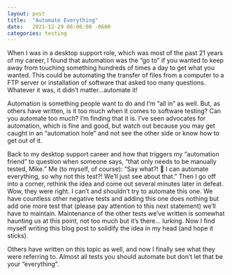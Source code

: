 ```yaml
---
layout: post
title:  "Automate Everything"
date:   2021-12-29 06:06:00 -0600
categories: testing
---
```

When I was in a desktop support role, which was most of the past 21 years of my career, I found that automation was the “go to” if you wanted to keep away from touching something hundreds of times a day to get what you wanted. This could be automating the transfer of files from a computer to a FTP server or installation of software that asked too many questions. Whatever it was, it didn’t matter...automate it!

Automation is something people want to do and I’m “all in” as well. But, as others have written, is it too much when it comes to software testing? Can you automate too much? I’m finding that it is. I’ve seen advocates for automation, which is fine and good, but watch out because you may get caught in an “automation hole” and not see the other side or know how to get out of it.

Back to my desktop support career and how that triggers my “automation friend” to question when someone says, “that only needs to be manually tested, Mike.”  Me (to myself, of course):  “Say what?! 🤨 I can automate everything, so why not this test?! We’ll just see about that.” Then I go off into a corner, rethink the idea and come out several minutes later in defeat. Wow, they were right. I can’t and shouldn’t try to automate this one. We have countless other negative tests and adding this one does nothing but add one more test that (please pay attention to this next statement) we’ll have to maintain. Maintenance of the other tests we’ve written is somewhat haunting us at this point, not too much but it’s there... lurking. Now I find myself writing this blog post to solidify the idea in my head (and hope it sticks).

Others have written on this topic as well, and now I finally see what they were referring to. Almost all tests you should automate but don’t let that be your “everything”.